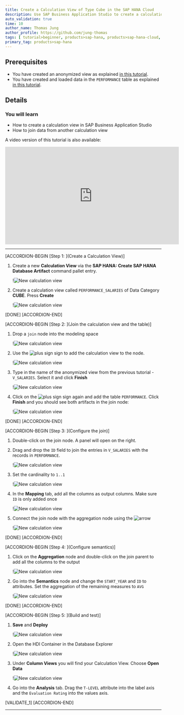 ```yaml
---
title: Create a Calculation View of Type Cube in the SAP HANA Cloud
description: Use SAP Business Application Studio to create a calculation view.
auto_validation: true
time: 10
author_name: Thomas Jung
author_profile: https://github.com/jung-thomas
tags: [ tutorial>beginner, products>sap-hana, products>sap-hana-cloud, products>sap-business-application-studio]
primary_tag: products>sap-hana
---
```


## Prerequisites
- You have created an anonymized view as explained [in this tutorial](hana-cloud-calculation-view-differential-privacy).
- You have created and loaded data in the `PERFORMANCE` table as explained [in this tutorial](hana-cloud-create-db-project).

## Details
### You will learn
- How to create a calculation view in SAP Business Application Studio
- How to join data from another calculation view

A video version of this tutorial is also available:

<iframe width="560" height="315" src="https://www.youtube.com/embed/fwwPcYZb-jQ" frameborder="0" allow="accelerometer; autoplay; clipboard-write; encrypted-media; gyroscope; picture-in-picture" allowfullscreen></iframe>

---

[ACCORDION-BEGIN [Step 1: ](Create a Calculation View)]

1. Create a new **Calculation View** via the **SAP HANA: Create SAP HANA Database Artifact** command pallet entry.

    !![New calculation view](1_0.png)

2. Create a calculation view called `PERFORMANCE_SALARIES` of Data Category **CUBE**. Press **Create**

    !![New calculation view](2.png)

[DONE]
[ACCORDION-END]

[ACCORDION-BEGIN [Step 2: ](Join the calculation view and the table)]

1. Drop a `join` node into the modeling space

    !![New calculation view](3.png)

2. Use the ![plus sign](plus.png) sign to add the calculation view to the node.

    !![New calculation view](4.png)

3. Type in the name of the anonymized view from the previous tutorial - `V_SALARIES`. Select it and click **Finish**

    !![New calculation view](5.png)

4. Click on the ![plus sign](plus.png) sign again and add the table `PERFORMANCE`.  Click **Finish** and you should see both artifacts in the join node:

    !![New calculation view](6.png)

[DONE]
[ACCORDION-END]


[ACCORDION-BEGIN [Step 3: ](Configure the join)]

1. Double-click on the join node. A panel will open on the right.

2. Drag and drop the `ID` field to join the entries in `V_SALARIES` with the records in `PERFORMANCE`.

    !![New calculation view](7.png)

3. Set the cardinality to `1..1`

    !![New calculation view](8.png)

4. In the **Mapping** tab, add all the columns as output columns. Make sure `ID` is only added once

    !![New calculation view](9.png)

5. Connect the join node with the aggregation node using the ![arrow](arrow.png)

    !![New calculation view](1.gif)

[DONE]
[ACCORDION-END]

[ACCORDION-BEGIN [Step 4: ](Configure semantics)]

1. Click on the **Aggregation** node and double-click on the join parent to add all the columns to the output

    !![New calculation view](10.png)

2. Go into the **Semantics** node and change the `START_YEAR` and `ID` to attributes. Set the aggregation of the remaining measures to `AVG`

    !![New calculation view](11.png)

[DONE]
[ACCORDION-END]

[ACCORDION-BEGIN [Step 5: ](Build and test)]

1. **Save** and **Deploy**

    !![New calculation view](13.png)

2. Open the HDI Container in the Database Explorer

    !![New calculation view](14.png)

3. Under **Column Views** you will find your Calculation View.  Choose **Open Data**

    !![New calculation view](15.png)

4. Go into the **Analysis** tab. Drag the `T-LEVEL` attribute into the label axis and the `Evaluation Rating` into the values axis.

[VALIDATE_1]
[ACCORDION-END]

---
